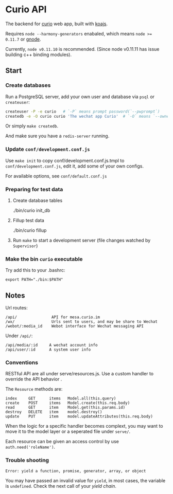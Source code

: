 # Curio API

The backend for [curio](http://github.com/CuriousityChina/curio) web app, built with [koajs](http://koajs.com/).

Requires `node --harmony-generators` enabaled, which means `node >= 0.11.7` or [gnode](https://github.com/TooTallNate/gnode).

Currently, `node v0.11.10` is recommended. (Since node v0.11.11 has issue building c++ binding modules).

## Start

### Create databases

Run a PostgreSQL server, add your own user and database via `psql` or `createuser`:

```bash
createuser -P -e curio   # `-P` means prompt password(`--pwprompt`)
createdb -e -O curio curio 'The wechat app Curio'  # `-O` means `--owner`.
```

Or simply `make createdb`.

And make sure you have a `redis-server` running.


### Update `conf/development.conf.js`

Use `make init` to copy conf/development.conf.js.tmpl to `conf/development.conf.js`, edit it, add some of your own configs.

For available options, see `conf/default.conf.js`


### Preparing for test data

1. Create database tables

    ./bin/curio init_db

2. Fillup test data

    ./bin/curio fillup

3. Run `make` to start a development server (file changes watched by `Supervisor`)


### Make the bin `curio` executable

Try add this to your .bashrc:

    export PATH="./bin:$PATH"


## Notes

Url routes:

    /api/               API for mesa.curio.im
    /wx/                Urls sent to users, and may be share to Wechat
    /webot/:media_id    Webot interface for Wechat messaging API


Under `/api/`:

    /api/media/:id     A wechat account info
    /api/user/:id      A system user info


### Conventions

RESTful API are all under serve/resources.js.
Use a custom handler to override the API behavior .

The `Resource` methods are:

    index     GET      items   Model.all(this.query)
    create    POST     items   Model.create(this.req.body)
    read      GET      item    Model.get(this.params.id)
    destroy   DELETE   item    model.destroy()
    update    PUT      item    model.updateAttributes(this.req.body)


When the logic for a specific handler becomes complext, you may want to move it to
the model layer or a seperated file under `serve/`.

Each resource can be given an access control by use `auth.need('roleName')`.


### Trouble shooting

```
Error: yield a function, promise, generator, array, or object
```

You may have passed an invalid value for `yield`, in most cases, the variable is `undefined`.
Check the next call of your _yield chain_.


